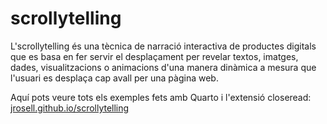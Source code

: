 # scrollytelling

L'scrollytelling és una tècnica de narració interactiva de productes digitals que es basa en fer servir el desplaçament per revelar textos, imatges, dades, visualitzacions o animacions d'una manera dinàmica a mesura que l'usuari es desplaça cap avall per una pàgina web.

Aquí pots veure tots els exemples fets amb Quarto i l'extensió closeread: [jrosell.github.io/scrollytelling](https://jrosell.github.io/scrollytelling/)